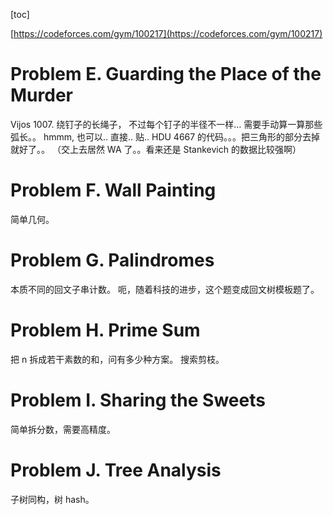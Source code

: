 [toc]

[https://codeforces.com/gym/100217](https://codeforces.com/gym/100217)

# Problem E. Guarding the Place of the Murder
Vijos 1007. 绕钉子的长绳子，
不过每个钉子的半径不一样… 需要手动算一算那些弧长。。
hmmm, 也可以.. 直接.. 贴.. HDU 4667 的代码。。。把三角形的部分去掉就好了。。
（交上去居然 WA 了。。看来还是 Stankevich 的数据比较强啊）

# Problem F. Wall Painting
简单几何。

# Problem G. Palindromes
本质不同的回文子串计数。
呃，随着科技的进步，这个题变成回文树模板题了。

# Problem H. Prime Sum
把 n 拆成若干素数的和，问有多少种方案。
搜索剪枝。

# Problem I. Sharing the Sweets
简单拆分数，需要高精度。

# Problem J. Tree Analysis
子树同构，树 hash。
